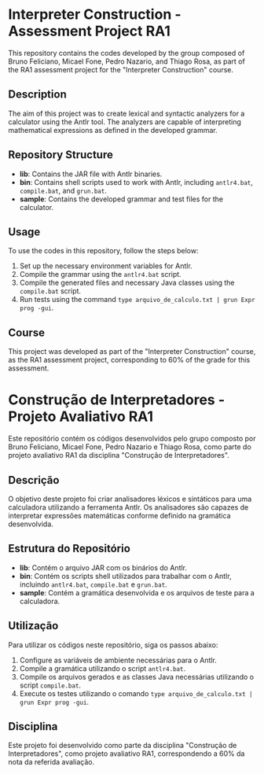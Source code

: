 # Interpreter Construction - Assessment Project RA1

This repository contains the codes developed by the group composed of Bruno Feliciano, Micael Fone, Pedro Nazario, and Thiago Rosa, as part of the RA1 assessment project for the "Interpreter Construction" course.

## Description

The aim of this project was to create lexical and syntactic analyzers for a calculator using the Antlr tool. The analyzers are capable of interpreting mathematical expressions as defined in the developed grammar.

## Repository Structure

- **lib**: Contains the JAR file with Antlr binaries.
- **bin**: Contains shell scripts used to work with Antlr, including `antlr4.bat`, `compile.bat`, and `grun.bat`.
- **sample**: Contains the developed grammar and test files for the calculator.

## Usage

To use the codes in this repository, follow the steps below:

1. Set up the necessary environment variables for Antlr.
2. Compile the grammar using the `antlr4.bat` script.
3. Compile the generated files and necessary Java classes using the `compile.bat` script.
4. Run tests using the command `type arquivo_de_calculo.txt | grun Expr prog -gui`.

## Course

This project was developed as part of the "Interpreter Construction" course, as the RA1 assessment project, corresponding to 60% of the grade for this assessment.



# Construção de Interpretadores - Projeto Avaliativo RA1

Este repositório contém os códigos desenvolvidos pelo grupo composto por Bruno Feliciano, Micael Fone, Pedro Nazario e Thiago Rosa, como parte do projeto avaliativo RA1 da disciplina "Construção de Interpretadores".

## Descrição

O objetivo deste projeto foi criar analisadores léxicos e sintáticos para uma calculadora utilizando a ferramenta Antlr. Os analisadores são capazes de interpretar expressões matemáticas conforme definido na gramática desenvolvida.

## Estrutura do Repositório

- **lib**: Contém o arquivo JAR com os binários do Antlr.
- **bin**: Contém os scripts shell utilizados para trabalhar com o Antlr, incluindo `antlr4.bat`, `compile.bat` e `grun.bat`.
- **sample**: Contém a gramática desenvolvida e os arquivos de teste para a calculadora.

## Utilização

Para utilizar os códigos neste repositório, siga os passos abaixo:

1. Configure as variáveis de ambiente necessárias para o Antlr.
2. Compile a gramática utilizando o script `antlr4.bat`.
3. Compile os arquivos gerados e as classes Java necessárias utilizando o script `compile.bat`.
4. Execute os testes utilizando o comando `type arquivo_de_calculo.txt | grun Expr prog -gui`.

## Disciplina

Este projeto foi desenvolvido como parte da disciplina "Construção de Interpretadores", como projeto avaliativo RA1, correspondendo a 60% da nota da referida avaliação.

